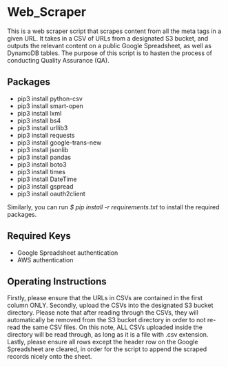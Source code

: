 # Web_Scraper

This is a web scraper script that scrapes content from all the meta tags in a given URL. It takes in a CSV of URLs from a designated S3 bucket, and outputs the relevant content on a public Google Spreadsheet, as well as DynamoDB tables. The purpose of this script is to hasten the process of conducting Quality Assurance (QA).

## Packages

- pip3 install python-csv
- pip3 install smart-open
- pip3 install lxml
- pip3 install bs4
- pip3 install urllib3
- pip3 install requests
- pip3 install google-trans-new
- pip3 install jsonlib
- pip3 install pandas
- pip3 install boto3
- pip3 install times
- pip3 install DateTime
- pip3 install gspread
- pip3 install oauth2client

Similarly, you can run _$ pip install -r requirements.txt_ to install the required packages.

## Required Keys

- Google Spreadsheet authentication
- AWS authentication

## Operating Instructions

Firstly, please ensure that the URLs in CSVs are contained in the first column ONLY.
Secondly, upload the CSVs into the designated S3 bucket directory. Please note that after reading through the CSVs, they will automatically be removed from the S3 bucket directory in order to not re-read the same CSV files. On this note, ALL CSVs uploaded inside the directory will be read through, as long as it is a file with .csv extension.
Lastly, please ensure all rows except the header row on the Google Spreadsheet are cleared, in order for the script to append the scraped records nicely onto the sheet.
